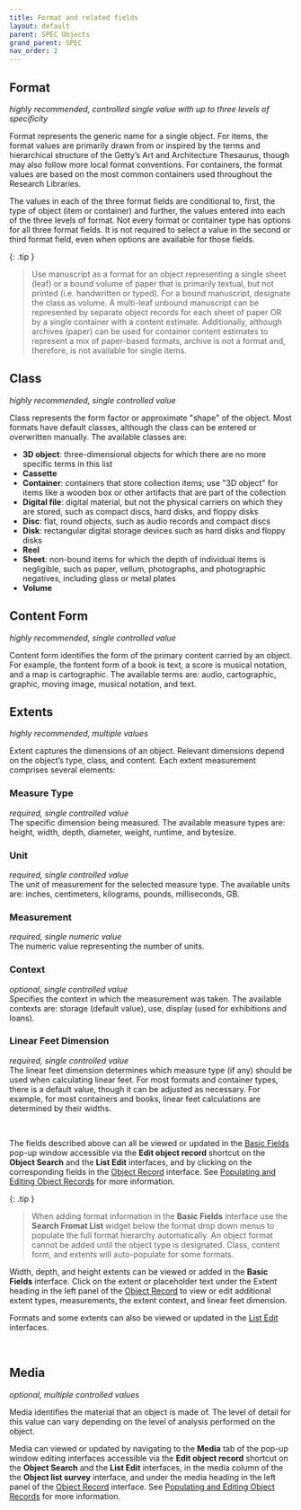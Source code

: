 ```yaml
---
title: Format and related fields
layout: default
parent: SPEC Objects
grand_parent: SPEC
nav_order: 2
---
```


## Format
*highly recommended, controlled single value with up to three levels of specificity*

Format represents the generic name for a single object. For items, the format values are primarily drawn from or inspired by the terms and hierarchical structure of the Getty’s Art and Architecture Thesaurus, though may also follow more local format conventions. For containers, the format values are based on the most common containers used throughout the Research Libraries.

The values in each of the three format fields are conditional to, first, the type of object (item or container) and further, the values entered into each of the three levels of format. Not every format or container type has options for all three format fields. It is not required to select a value in the second or third format field, even when options are available for those fields.

{: .tip }
> Use manuscript as a format for an object representing a single sheet (leaf) or a bound volume of paper that is primarily textual, but not printed (i.e. handwritten or typed). For a bound manuscript, designate the class as volume. A multi-leaf unbound manuscript can be represented by separate object records for each sheet of paper OR by a single container with a content estimate. Additionally, although archives (paper) can be used for container content estimates to represent a mix of paper-based formats, archive is not a format and, therefore, is not available for single items.


## Class
*highly recommended, single controlled value*

Class represents the form factor or approximate "shape" of the object. Most formats have default classes, although the class can be entered or overwritten manually. The available classes are:

- **3D object**: three-dimensional objects for which there are no more specific terms in this list
- **Cassette**
- **Container**: containers that store collection items; use "3D object" for items like a wooden box or other artifacts that are part of the collection
- **Digital file**: digital material, but not the physical carriers on which they are stored, such as compact discs, hard disks, and floppy disks
- **Disc**: flat, round objects, such as audio records and compact discs
- **Disk**: rectangular digital storage devices such as hard disks and floppy disks
- **Reel**
- **Sheet**: non-bound items for which the depth of individual items is negligible, such as paper, vellum, photographs, and photographic negatives, including glass or metal plates
- **Volume**


## Content Form
*highly recommended, single controlled value*

Content form identifies the form of the primary content carried by an object. For example, the fontent form of a book is text, a score is musical notation, and a map is cartographic. The available terms are: audio, cartographic, graphic, moving image, musical notation, and text. 


## Extents
*highly recommended, multiple values*

Extent captures the dimensions of an object. Relevant dimensions depend on the object’s type, class, and content. Each extent measurement comprises several elements:

### Measure Type
*required, single controlled value*  
The specific dimension being measured. The available measure types are: height, width, depth, diameter, weight, runtime, and bytesize.

### Unit
*required, single controlled value*  
The unit of measurement for the selected measure type. The available units are: inches, centimeters, kilograms, pounds, milliseconds, GB.

### Measurement
*required, single numeric value*  
The numeric value representing the number of units.

### Context
*optional, single controlled value*  
Specifies the context in which the measurement was taken. The available contexts are: storage (default value), use, display (used for exhibitions and loans).

### Linear Feet Dimension
*required, single controlled value*  
The linear feet dimension determines which measure type (if any) should be used when calculating linear feet. For most formats and container types, there is a default value, though it can be adjusted as necessary. For example, for most containers and books, linear feet calculations are determined by their widths.

&nbsp; 
&nbsp; 

The fields described above can all be viewed or updated in the [Basic Fields](https://nypl.github.io/pres-docs/spec/specObjects.html#populating-and-editing-object-records) pop-up window accessible via the **Edit object record** shortcut on the **Object Search** and the **List Edit** interfaces, and by clicking on the corresponding fields in the [Object Record](https://nypl.github.io/pres-docs/spec/specObjectsObjectRecord.html) interface. See [Populating and Editing Object Records](https://nypl.github.io/pres-docs/spec/specObjects.html#populating-and-editing-object-records) for more information.

{: .tip }
> When adding format information in the **Basic Fields** interface use the **Search Fromat List** widget below the format drop down menus to populate the full format hierarchy automatically. An object format cannot be added until the object type is designated. Class, content form, and extents will auto-populate for some formats. 

Width, depth, and height extents can be viewed or added in the **Basic Fields** interface. Click on the extent or placeholder text under the Extent heading in the left panel of the [Object Record](https://nypl.github.io/pres-docs/spec/specObjectsObjectRecord.html) to view or edit additional extent types, measurements, the extent context, and linear feet dimension.

Formats and some extents can also be viewed or updated in the [List Edit](https://nypl.github.io/pres-docs/spec/specObjectsListEdit.html) interfaces. 

&nbsp; 
&nbsp; 

## Media
*optional, multiple controlled values*

Media identifies the material that an object is made of. The level of detail for this value can vary depending on the level of analysis performed on the object.

Media can viewed or updated by navigating to the **Media** tab of the pop-up window editing interfaces accessible via the **Edit object record** shortcut on the **Object Search** and the **List Edit** interfaces, in the media column of the the **Object list survey** interface, and under the media heading in the left panel of the [Object Record](https://nypl.github.io/pres-docs/spec/specObjectsObjectRecord.html) interface. See [Populating and Editing Object Records](https://nypl.github.io/pres-docs/spec/specObjects.html#populating-and-editing-object-records) for more information.